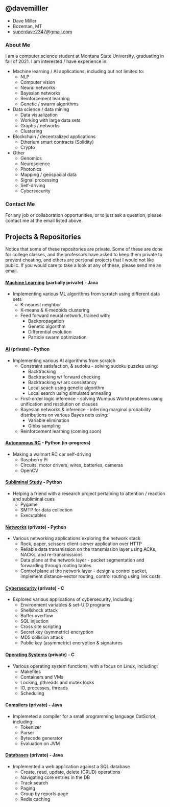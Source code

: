 ## @davemilller
- Dave Miller
- Bozeman, MT
- superdave2347@gmail.com

### About Me
I am a computer science student at Montana State University, graduating in fall of 2021. I am interested / have experience in: 
- Machine learning / AI applications, including but not limited to:
    * NLP
    * Computer vision
    * Neural networks
    * Bayesian networks
    * Reinforcement learning
    * Genetic / swarm algorithms
- Data science / data mining
    * Data visualization
    * Working with large data sets
    * Graphs / networks
    * Clustering
- Blockchain / decentralized applications
    * Etherium smart contracts (Solidity)
    * Crypto
- Other
    * Genomics
    * Neuroscience
    * Photonics
    * Mapping / geospacial data
    * Signal processing
    * Self-driving
    * Cybersecurity

### Contact Me
For any job or collaboration opportunities, or to just ask a question, please contact me at the email listed above.

## Projects & Repositories
Notice that some of these repositories are private. Some of these are done for college classes, and the professors have asked to keep them private to prevent cheating, and others are personal projects that I would not like public. If you would care to take a look at any of these, please send me an email.

#### [Machine Learning](https://github.com/davemilller/machine-learning) (partially private) - Java
- Implementing various ML algorithms from scratch using different data sets
    * K-nearest neighbor
    * K-means & K-medoids clustering
    * Feed forward neural network, trained with:
        - Backpropagation
        - Genetic algorithm
        - Differential evolution
        - Particle swarm optimization
        
#### [AI](https://github.com/WesRobbins/AI-CSCI-446) (private) - Python
- Implementing various AI algorithms from scratch
    * Constraint satisfaction, & sudoku - solving sudoku puzzles using:
        - Backtracking
        - Backtracking w/ forward checking
        - Backtracking w/ arc consistancy
        - Local seach using genetic algorithm
        - Local search using simulated annealing
    * First-order logic inference - solving Wumpus World problems using unification and resolution on clauses
    * Bayesian networks & inference - inferring marginal probability distributions on various Bayes nets using:
        - Variable elimination
        - Gibbs sampling
    * Reinforcement learning (coming soon)

#### [Autonomous RC](https://github.com/davemilller/Autonomous-RC) - Python (in-progress)
- Making a walmart RC car self-driving
    * Raspberry Pi
    * Circuits, motor drivers, wires, batteries, cameras
    * OpenCV

#### [Subliminal Study](https://github.com/davemilller/subliminal-study) - Python
- Helping a friend with a research project pertaining to attention / reaction and subliminal cues
    * Pygame
    * SMTP for data collection
    * Executables

#### [Networks](https://github.com/davemilller/networks) (private) - Python
- Various networking applications exploring the network stack
    * Rock, paper, scissors client-server application over HTTP
    * Reliable data transmission on the transmission layer using ACKs, NACKs, and re-transmissions
    * Data plane at the network layer - packet segmentation and forwarding through routing tables
    * Control plane at the network layer - design a control packet, implement distance-vector routing, control routing using link costs

#### [Cybersecurity](https://github.com/davemilller/csci-476-594-spring2021-private) (private) - C
- Explored various applications of cybersecurity, including:
    * Environment variables & set-UID programs
    * Shellshock attack
    * Buffer overflow
    * SQL injection
    * Cross site scripting
    * Secret key (symmetric) encryption
    * MD5 collision attack
    * Public key (asymmetric) encryption & signatures

#### [Operating Systems](https://github.com/davemilller/csci-460-fall2020-private) (private) - C
- Various operating system functions, with a focus on Linux, including:
    * Makefiles
    * Containers and VMs
    * Locking, pthreads and mutex locks
    * IO, processes, threads
    * Scheduling

#### [Compilers](https://github.com/davemilller/csci-468-spring2021-private) (private) - Java
- Implemeted a compiler for a small programming language CatScript, including:
    * Tokenizer
    * Parser
    * Bytecode generator
    * Evaluation on JVM

#### [Databases](https://github.com/davemilller/csci-440-fall2020-private) (private) - Java
- Implemented a web application against a SQL database
    * Create, read, update, delete (CRUD) operations
    * Navigating core entries in the DB
    * Track search
    * Paging
    * Group by reports page
    * Redis caching
